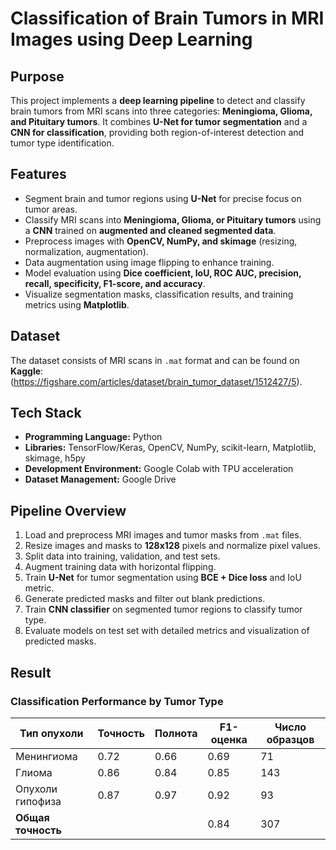 # Classification of Brain Tumors in MRI Images using Deep Learning

## Purpose
This project implements a **deep learning pipeline** to detect and classify brain tumors from MRI scans into three categories: **Meningioma, Glioma, and Pituitary tumors**. It combines **U-Net for tumor segmentation** and a **CNN for classification**, providing both region-of-interest detection and tumor type identification.

## Features
- Segment brain and tumor regions using **U-Net** for precise focus on tumor areas.
- Classify MRI scans into **Meningioma, Glioma, or Pituitary tumors** using a **CNN** trained on **augmented and cleaned segmented data**.
- Preprocess images with **OpenCV, NumPy, and skimage** (resizing, normalization, augmentation).
- Data augmentation using image flipping to enhance training.
- Model evaluation using **Dice coefficient, IoU, ROC AUC, precision, recall, specificity, F1-score, and accuracy**.
- Visualize segmentation masks, classification results, and training metrics using **Matplotlib**.

## Dataset
The dataset consists of MRI scans in `.mat` format and can be found on **Kaggle**: (https://figshare.com/articles/dataset/brain_tumor_dataset/1512427/5).

## Tech Stack
- **Programming Language:** Python  
- **Libraries:** TensorFlow/Keras, OpenCV, NumPy, scikit-learn, Matplotlib, skimage, h5py  
- **Development Environment:** Google Colab with TPU acceleration  
- **Dataset Management:** Google Drive  

## Pipeline Overview
1. Load and preprocess MRI images and tumor masks from `.mat` files.
2. Resize images and masks to **128x128** pixels and normalize pixel values.
3. Split data into training, validation, and test sets.
4. Augment training data with horizontal flipping.
5. Train **U-Net** for tumor segmentation using **BCE + Dice loss** and IoU metric.
6. Generate predicted masks and filter out blank predictions.
7. Train **CNN classifier** on segmented tumor regions to classify tumor type.
8. Evaluate models on test set with detailed metrics and visualization of predicted masks.

## Result
### Classification Performance by Tumor Type

| Тип опухоли          | Точность | Полнота | F1-оценка | Число образцов |
|---------------------|----------|---------|-----------|----------------|
| Менингиома          | 0.72     | 0.66    | 0.69      | 71             |
| Глиома              | 0.86     | 0.84    | 0.85      | 143            |
| Опухоли гипофиза    | 0.87     | 0.97    | 0.92      | 93             |
| **Общая точность**  |          |         | 0.84      | 307            |


